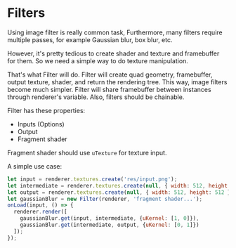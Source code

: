 # Filters
Using image filter is really common task, Furthermore, many filters require
multiple passes, for example Gaussian blur, box blur, etc.

However, it's pretty tedious to create shader and texture and framebuffer for
them. So we need a simple way to do texture manipulation.

That's what Filter will do. Filter will create quad geometry, framebuffer,
output texture, shader, and return the rendering tree. This way, image filters
become much simpler. Filter will share framebuffer between instances through
renderer's variable. Also, filters should be chainable.

Filter has these properties:

- Inputs (Options)
- Output
- Fragment shader

Fragment shader should use `uTexture` for texture input.

A simple use case:
```js
let input = renderer.textures.create('res/input.png');
let intermediate = renderer.textures.create(null, { width: 512, height: 512 });
let output = renderer.textures.create(null, { width: 512, height: 512 });
let gaussianBlur = new Filter(renderer, 'fragment shader...');
onLoad(input, () => {
  renderer.render([
    gaussianBlur.get(input, intermediate, {uKernel: [1, 0]}),
    gaussianBlur.get(intermediate, output, {uKernel: [0, 1]})
  ]);
});
```
